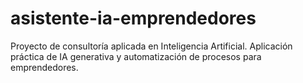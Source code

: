 # asistente-ia-emprendedores
Proyecto de consultoría aplicada en Inteligencia Artificial. Aplicación práctica de IA generativa y automatización de procesos para emprendedores.

